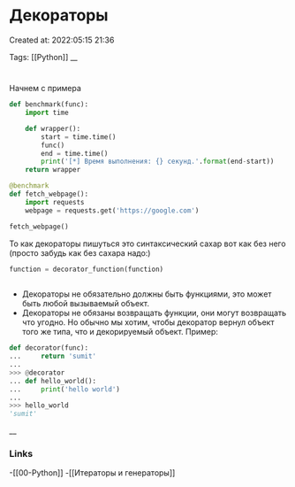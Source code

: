 # Декораторы

Created at: 2022:05:15 21:36

Tags: [[Python]]
__ 

# 
Начнем с примера


```python
def benchmark(func):
    import time

    def wrapper():
        start = time.time()
        func()
        end = time.time()
        print('[*] Время выполнения: {} секунд.'.format(end-start))
    return wrapper

@benchmark
def fetch_webpage():
    import requests
    webpage = requests.get('https://google.com')

fetch_webpage()
```

То как декораторы пишуться это синтаксический сахар
 вот как без него (просто забудь как без сахара надо:)
 
 ```python
 function = decorator_function(function)
	
 ```

-   Декораторы не обязательно должны быть функциями, это может быть любой вызываемый объект.
-   Декораторы не обязаны возвращать функции, они могут возвращать что угодно. Но обычно мы хотим, чтобы декоратор вернул объект того же типа, что и декорируемый объект. Пример:

```python
def decorator(func):
...     return 'sumit'
...
>>> @decorator
... def hello_world():
...     print('hello world')
...
>>> hello_world
'sumit'
```



__

### Links
-[[00-Python]]
-[[Итераторы и генераторы]]